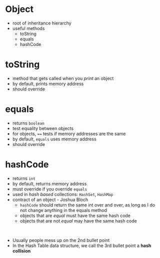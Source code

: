 # Object
* root of inheritance hierarchy
* useful methods
  * toString
  * equals
  * hashCode

# toString
* method that gets called when you *print* an object
* by default, prints memory address
* should override

# equals
* returns `boolean`
* test equality between objects
* for objects, `==` tests if memory addresses are the same
* by default, `equals` uses memory address
* should override

# hashCode
* returns `int`
* by default, returns memory address
* must override if you override `equals`
* used in *hash based* collections: `HashSet`, `HashMap`
* contract of an object - Joshua Bloch
  * `hashCode` should return the same int over and over, as long as I do not change anything in the equals method
  * objects that are *equal* must have the same hash code
  * objects that are not *equal* may have the same hash code

<br/>

* Usually people mess up on the 2nd bullet point
* In the Hash Table data structure, we call the 3rd bullet point a **hash collision**
